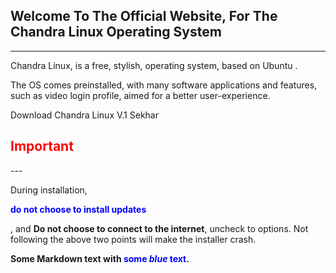## Welcome To The Official Website, For The Chandra Linux Operating System
---

Chandra Linux, is a free, stylish, operating system, based on Ubuntu . 

The OS comes preinstalled, with many software applications and features, such as video login profile, aimed for a better user-experience.

Download Chandra Linux V.1 Sekhar

<h2 style="color:red">Important</h2>
---

During installation, <p><b><span style="color:blue">do not choose to install updates</span></b></p>, and **Do not choose to connect to the internet**, uncheck to options.
Not following the above two points will make the installer crash.

<p><b>Some Markdown text with <span style="color:blue">some <em>blue</em> text</span>.</b></p>
